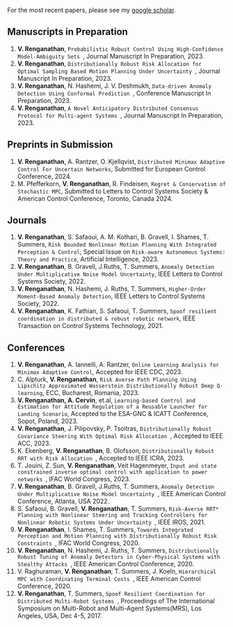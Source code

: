 For the most recent papers, please see my [google scholar](https://scholar.google.com/citations?hl=en&user=D2ANMyEAAAAJ).

## Manuscripts in Preparation

1. **V. Renganathan**,  `Probabilistic Robust Control Using High-Confidence Model-Ambiguity Sets `,  Journal Manuscript In Preparation, 2023. 
2. **V. Renganathan**,  `Distributionally Robust Risk Allocation for Optimal Sampling Based Motion Planning Under Uncertainty `,  Journal Manuscript In Preparation, 2023. 
3. **V. Renganathan**, N. Hashemi, J. V. Deshmukh,  `Data-driven Anomaly Detection Using Conformal Prediction `,  Conference Manuscript In Preparation, 2023. 
4. **V. Renganathan**,  `A Novel Anticipatory Distributed Consensus Protocol for Multi-agent Systems `,  Journal Manuscript In Preparation, 2023. 


## Preprints in Submission
1. **V. Renganathan**, A. Rantzer, O. Kjellqvist, `Distributed Minimax Adaptive Control For Uncertain Networks`, Submitted for European Control Conference, 2024. 
2. M. Pfefferkorn, **V. Renganathan**, R. Findeisen, `Regret & Conservatism of Stochastic MPC`, Submitted to Letters to Control Systems Society & American Control Conference, Toronto, Canada 2024.

## Journals
1. **V. Renganathan**, S. Safaoui, A. M. Kothari, B. Gravell, I. Shames, T. Summers, `Risk Bounded Nonlinear Motion Planning With Integrated Perception & Control`, Special Issue on `Risk-aware Autonomous Systems: Theory and Practice`, Artificial Intelligence, 2023. 
2. **V. Renganathan**, B. Gravell, J.Ruths, T. Summers, `Anomaly Detection Under Multiplicative Noise Model Uncertainty`, IEEE Letters to Control Systems Society, 2022. 
3. **V. Renganathan**, N. Hashemi, J. Ruths, T. Summers, `Higher-Order Moment-Based Anomaly Detection`, IEEE Letters to Control Systems Society, 2022. 
4. **V. Renganathan**, K. Fathian, S. Safaoui, T. Summers, `Spoof resilient coordination in distributed & robust robotic network`, IEEE Transaction on Control Systems Technology, 2021. 

## Conferences
1. **V. Renganathan**, A. Iannelli, A. Rantzer, `Online Learning Analysis for Minimax Adaptive Control`, Accepted for IEEE CDC, 2023.
2. C. Alpturk, **V. Renganathan**, `Risk Averse Path Planning Using Lipschitz Approximated Wasserstein Distributionally Robust Deep Q-learning`, ECC, Bucharest, Romania, 2023.
3. **V. Renganathan, A. Cervin**, et.al, `Learning-based Control and Estimation for Attitude Regulation of a Reusable Launcher for Landing Scenario`,  Accepted to the ESA-GNC \& ICATT Conference, Sopot, Poland, 2023.
4. **V. Renganathan**, J. Pilipovsky, P. Tsoitras,  `Distributionally Robust Covariance Steering With Optimal Risk Allocation `,  Accepted to IEEE ACC, 2023.
5. K. Ekenberg, **V. Renganathan**, B. Olofsson,  `Distributionally Robust RRT with Risk Allocation `,  Accepted to IEEE ICRA, 2023.
6. T. Jouini, Z. Sun, **V. Renganathan**, Veit Hagenmeyer,  `Input and state constrained inverse optimal control with application to power networks `,  IFAC World Congress, 2023.
7. **V. Renganathan**, B. Gravell, J.Ruths, T. Summers,  `Anomaly Detection Under Multiplicative Noise Model Uncertainty `,  IEEE American Control Conference, Atlanta, USA 2022. 
8. S. Safaoui, B. Gravell, **V. Renganathan**, T. Summers,  `Risk-Averse RRT* Planning with Nonlinear Steering and Tracking Controllers for Nonlinear Robotic Systems Under Uncertainty `,  IEEE IROS, 2021. 
9. **V. Renganathan**, I. Shames, T. Summers,  `Towards Integrated Perception and Motion Planning with Distributionally Robust Risk Constraints `,  IFAC World Congress, 2020. 
10. **V. Renganathan**, N. Hashemi, J. Ruths, T. Summers,  `Distributionally Robust Tuning of Anomaly Detectors in Cyber-Physical Systems with Stealthy Attacks `,  IEEE American Control Conference, 2020. 
11. V. Raghuraman, **V. Renganathan**, T. Summers, J. Koeln,  `Hierarchical MPC with Coordinating Terminal Costs `,  IEEE American Control Conference, 2020. 
12. **V. Renganathan**, T. Summers,  `Spoof Resilient Coordination for Distributed Multi-Robot Systems `,  Proceedings of The International Symposium on Multi-Robot and Multi-Agent Systems(MRS), Los Angeles, USA, Dec 4-5, 2017. 

